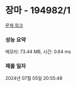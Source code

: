 # 장마 - 194982/1 

[문제 링크](https://level.goorm.io/exam/194982/%EC%9E%A5%EB%A7%88/quiz/1) 

### 성능 요약

메모리: 73.44 MB, 시간: 0.64 ms

### 제출 일자

2024년 07월 05일 20:55:48

